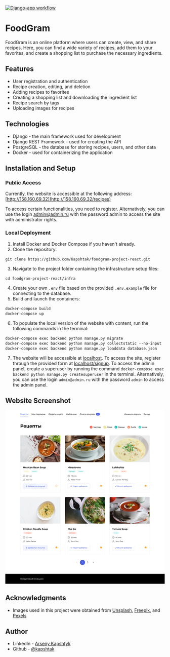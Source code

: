 [![Django-app workflow](https://github.com/Kapshtak/foodgram-project-react/actions/workflows/foodgram-workflow.yml/badge.svg?branch=master)](https://github.com/Kapshtak/foodgram-project-react/actions/workflows/foodgram-workflow.yml)
# FoodGram

FoodGram is an online platform where users can create, view, and share recipes. Here, you can find a wide variety of recipes, add them to your favorites, and create a shopping list to purchase the necessary ingredients.

## Features

- User registration and authentication
- Recipe creation, editing, and deletion
- Adding recipes to favorites
- Creating a shopping list and downloading the ingredient list
- Recipe search by tags
- Uploading images for recipes

## Technologies

- Django - the main framework used for development
- Django REST Framework - used for creating the API
- PostgreSQL - the database for storing recipes, users, and other data
- Docker - used for containerizing the application

## Installation and Setup

### Public Access

Currently, the website is accessible at the following address: [http://158.160.69.32](http://158.160.69.32/recipes)

To access certain functionalities, you need to register. Alternatively, you can use the login admin@admin.ru with the password admin to access the site with administrator rights.

### Local Deployment

1. Install Docker and Docker Compose if you haven't already.
2. Clone the repository:
```
git clone https://github.com/Kapshtak/foodgram-project-react.git
```
3. Navigate to the project folder containing the infrastructure setup files:
```
cd foodgram-project-react/infra
```
4. Create your own `.env` file based on the provided `.env.example` file for connecting to the database.
5. Build and launch the containers:
```
docker-compose build
docker-compose up
```
6. To populate the local version of the website with content, run the following commands in the terminal:
```
docker-compose exec backend python manage.py migrate
docker-compose exec backend python manage.py collectstatic --no-input
docker-compose exec backend python manage.py loaddata database.json
```
7. The website will be accessible at [localhost](localhost). To access the site, register through the provided form at [localhost/signup](localhost/signup). To access the admin panel, create a superuser by running the command `docker-compose exec backend python manage.py createsuperuser` in the terminal. Alternatively, you can use the login `admin@admin.ru` with the password `admin` to access the admin panel.
## Website Screenshot

![desktop](https://github.com/Kapshtak/foodgram-project-react/blob/master/screenshots/recipes.png?raw=true)

## Acknowledgments

- Images used in this project were obtained from [Unsplash](https://unsplash.com/), [Freepik](https://www.freepik.com/), and [Pexels](https://www.pexels.com)

## Author
- LinkedIn - [Arseny Kapshtyk](https://www.linkedin.com/in/kapshtyk/)
- Github - [@kapshtak](https://github.com/Kapshtak)
